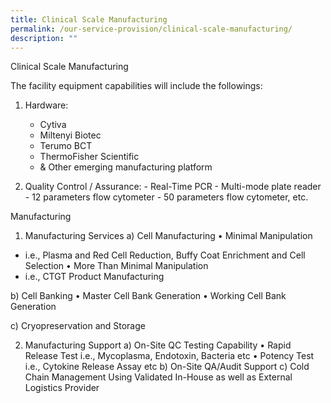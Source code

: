 ```yaml
---
title: Clinical Scale Manufacturing
permalink: /our-service-provision/clinical-scale-manufacturing/
description: ""
---
```

Clinical Scale Manufacturing

The facility equipment capabilities will include the followings:

1.	Hardware:
	- Cytiva
	- Miltenyi Biotec
	- Terumo BCT
	- ThermoFisher Scientific 
	- & Other emerging manufacturing platform

2.	Quality Control / Assurance:
		- Real-Time PCR
		- Multi-mode plate reader
		- 12 parameters flow cytometer
		- 50 parameters flow cytometer,   etc.

Manufacturing
1.	Manufacturing Services
a)	Cell Manufacturing
•	Minimal Manipulation 
-	i.e., Plasma and Red Cell Reduction, Buffy Coat Enrichment and Cell Selection
•	More Than Minimal Manipulation 
-	i.e., CTGT Product Manufacturing

b)	Cell Banking
•	Master Cell Bank Generation
•	Working Cell Bank Generation

c)	Cryopreservation and Storage

2.	Manufacturing Support
a)	On-Site QC Testing Capability
•	Rapid Release Test i.e., Mycoplasma, Endotoxin, Bacteria etc
•	Potency Test i.e., Cytokine Release Assay etc
b)	On-Site QA/Audit Support
c)	Cold Chain Management Using Validated In-House as well as External Logistics Provider
